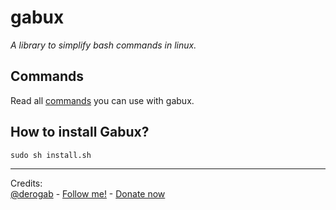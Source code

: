 # gabux

_A library to simplify bash commands in linux._

## Commands
Read all [commands](COMMANDS.md) you can use with gabux.

## How to install Gabux?
`sudo sh install.sh`

--------------------------------------------------------------------------------

 Credits:<br>
[@derogab](https://github.com/derogab) - [Follow me!](https://www.twitter.com/derogab) - [Donate now](https://www.paypal.me/derogab)
